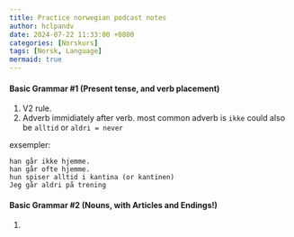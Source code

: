 ```yaml
---
title: Practice norwegian podcast notes
author: hclpandv
date: 2024-07-22 11:33:00 +0800
categories: [Norskurs]
tags: [Norsk, Language]
mermaid: true
---
```


#### Basic Grammar #1 (Present tense, and verb placement)

1. V2 rule.
2. Adverb immidiately after verb. most common adverb is `ikke` could also be `alltid` or `aldri = never`

exsempler:

```
han går ikke hjemme.
han går ofte hjemme.
hun spiser alltid i kantina (or kantinen)
Jeg går aldri på trening
```

#### Basic Grammar #2 (Nouns, with Articles and Endings!)

1. 

